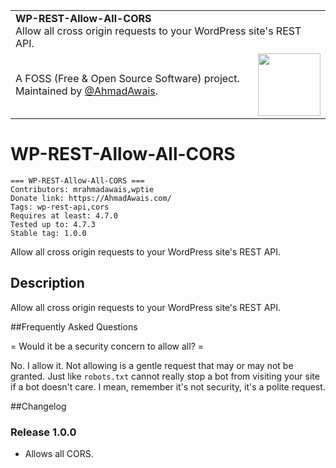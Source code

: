 
<table width='100%'>
    <tr>
        <td align='left' width='100%' colspan='2'>
            <strong>WP-REST-Allow-All-CORS</strong><br />
            Allow all cross origin requests to your WordPress site's REST API.
        </td>
    </tr>
    <tr>
        <td>
            A FOSS (Free & Open Source Software) project. Maintained by <a href='https://github.com/ahmadawais'>@AhmadAwais</a>.
        </td>
        <td align='center'>
            <a href='https://AhmadAwais.com/'>
                <img src='https://i.imgur.com/Asg4d3k.png' width='100' />
            </a>
        </td>
    </tr>
</table>

# WP-REST-Allow-All-CORS

```
=== WP-REST-Allow-All-CORS ===
Contributors: mrahmadawais,wptie
Donate link: https://AhmadAwais.com/
Tags: wp-rest-api,cors
Requires at least: 4.7.0
Tested up to: 4.7.3
Stable tag: 1.0.0
```

Allow all cross origin requests to your WordPress site's REST API.

## Description

Allow all cross origin requests to your WordPress site's REST API.

##Frequently Asked Questions

= Would it be a security concern to allow all? =

No. I allow it. Not allowing is a gentle request that may or may not be granted. Just like `robots.txt` cannot really stop a bot from visiting your site if a bot doesn't care. I mean, remember it's not security, it's a polite request.


##Changelog

### Release 1.0.0
* Allows all CORS.
